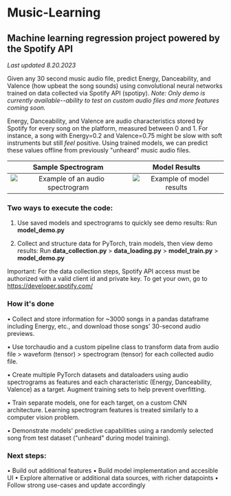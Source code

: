 # Music-Learning
## Machine learning regression project powered by the Spotify API

*Last updated 8.20.2023*

Given any 30 second music audio file, predict Energy, Danceability, and Valence (how upbeat the song sounds) using convolutional neural networks trained on data collected via Spotify API (spotipy). *Note: Only demo is currently available--ability to test on custom audio files and more features coming soon.*

Energy, Danceability, and Valence are audio characteristics stored by Spotify for every song on the platform, measured between 0 and 1. For instance, a song with Energy=0.2 and Valence=0.75 might be slow with soft instruments but still *feel* positive. Using trained models, we can predict these values offline from previously "unheard" music audio files.

Sample Spectrogram             |  Model Results
:-------------------------:|:-------------------------:
![Example of an audio spectrogram](https://i.ibb.co/HNqwGjJ/dont-be-shy-spec-demo.png)  |  ![Example of model results](https://i.ibb.co/HHFq0b9/dont-be-shy-demo.png)

### Two ways to execute the code:
1. Use saved models and spectrograms to quickly see demo results: 
   Run **model_demo.py**

2. Collect and structure data for PyTorch, train models, then view demo results:
   Run **data_collection.py** > **data_loading.py** > **model_train.py** > **model_demo.py**

Important: For the data collection steps, Spotify API access must be authorized with a valid client id and private key. To get your own, go to https://developer.spotify.com/

### How it's done
• Collect and store information for ~3000 songs in a pandas dataframe including Energy, etc., and download those songs' 30-second audio previews.

• Use torchaudio and a custom pipeline class to transform data from audio file > waveform (tensor) > spectrogram (tensor) for each collected audio file.

• Create multiple PyTorch datasets and dataloaders using audio spectrograms as features and each characteristic (Energy, Danceability, Valence) as a target. Augment training sets to help prevent overfitting. 

• Train separate models, one for each target, on a custom CNN architecture. Learning spectrogram features is treated similarly to a computer vision problem.

• Demonstrate models' predictive capabilities using a randomly selected song from test dataset ("unheard" during model training).

### Next steps:
• Build out additional features
• Build model implementation and accesible UI
• Explore alternative or additional data sources, with richer datapoints
• Follow strong use-cases and update accordingly
